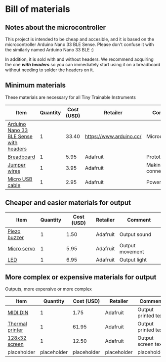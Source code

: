 # Bill of materials

## Notes about the microcontroller

This project is intended to be cheap and accesible, and it is based on the microcontroller Arduino Nano 33 BLE Sense. Please don't confuse it with the similarly named Arduino Nano 33 BLE :)

In addition, it is sold with and without headers. We recommend acquiring the one ***with headers*** so you can immediately start using it on a breadboard without needing to solder the headers on it.

## Minimum materials

These materials are necessary for all Tiny Trainable Instruments

| Item | Quantity | Cost (USD) | Retailer | Comment |
|------|----------|------------|----------|---------|
| [Arduino Nano 33 BLE Sense with headers](https://store.arduino.cc/usa/nano-33-ble-sense-with-headers) | 1 | 33.40 | https://www.arduino.cc/ | Microcontroller |
| [Breadboard](https://www.adafruit.com/product/239) | 1 | 5.95 | Adafruit | Prototyping |
| [Jumper wires](https://www.adafruit.com/product/758) | 1 | 3.95 | Adafruit | Making connections |
| [Micro USB cable](https://www.adafruit.com/product/592)  |  1 | 2.95 | Adafruit |Power |

## Cheaper and easier materials for output

| Item | Quantity | Cost (USD) | Retailer | Comment |
|------|----------|------------|----------|---------|
| [Piezo buzzer](https://www.adafruit.com/product/160) | 1 | 1.50 | Adafruit | Output sound |
| [Micro servo](https://www.adafruit.com/product/169) | 1 | 5.95 | Adafruit | Output movement |
| [LED](https://www.adafruit.com/product/754) | 1 | 6.95 | Adafruit | Output light |

## More complex or expensive materials for output

Outputs, more expensive or more complex

| Item | Quantity | Cost (USD) | Retailer | Comment |
|------|----------|------------|----------|---------|
| [MIDI DIN](https://www.adafruit.com/product/1134) | 1 | 1.75 | Adafruit | Output printed text |
| [Thermal printer](https://www.adafruit.com/product/600) | 1 | 61.95 | Adafruit | Output printed text |
| [128x32 screen](https://www.adafruit.com/product/4440) | 1 | 12.50 |  Adafruit | Output screen text |
| placeholder | placeholder | placeholder | placeholder | placeholder |
